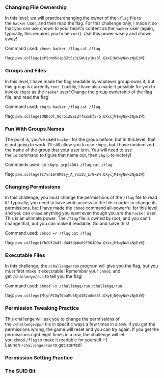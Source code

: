 
### Changing File Ownership 

In this level, we will practice changing the owner of the `/flag` file to the `hacker` user, and then read the flag. For this challenge only, I made it so that you can use chown to your heart's content as the `hacker` user (again, typically, this requires you to be `root`). Use this power wisely and chown away!

Command used: 
`chown hacker /flag`
`cat /flag`

flag: `pwn.college{cPIcNd6c1p3Zt5zJLSWUiyjKz3l.QXxEjN0wyNwkzNyEzW}`

### Groups and Files

In this level, I have made the flag readable by whatever group owns it, but this group is currently `root`. Luckily, I have also made it possible for you to invoke `chgrp` as the `hacker` user! Change the group ownership of the flag file, and read the flag!

Command used: 
`chgrp hacker /flag`
`cat /flag`

flag: `pwn.college{QNDcOl_Uqroi2EEI2TfmZokfS-5.QXxcjM1wyNwkzNyEzW}`

### Fun With Groups Names

The point is, you've used `hacker` for the group before, but in this level, that is not going to work. I'll still allow you to use `chgrp`, but I have randomized the name of the group that your user is in. You will need to use the `id` command to figure that name out, then `chgrp` to victory!

Commands used: 
`id`
`chgrp grp24801 /flag`
`cat /flag`

flag: `pwn.college{s7vn16TUKOsy_A_rcIzU_Lr8k84.QXycjM1wyNwkzNyEzW}`

### Changing Permissions

In this challenge, you must change the permissions of the `/flag` file to read it! Typically, you need to have write access to the file in order to change its permissions, but I have made the `chmod` command all-powerful for this level, and you can `chmod` anything you want even though you are the `hacker` user. This is an ultimate power. The `/flag` file is owned by root, and you can't change that, but you can make it readable. Go and solve this!


Command used: 
`chmod +r /flag`
`cat /flag`

flag: `pwn.college{YhCDf2Adf-d443dpWu69F9KJDQa.QXzcjM1wyNwkzNyEzW}`

### Executable Files 

In this challenge, the `/challenge/run` program will give you the flag, but you must first make it executable! Remember your `chmod`, and get `/challenge/run` to tell you the flag!

Command used: 
`chmod +x /challenge/run`
`/challenge/run`

flag: `pwn.college{MtyhPCOqTQaaMu6BjdIB2o8mS5t.QXyEjN0wyNwkzNyEzW}`

### Permission Tweaking Practice

This challenge will ask you to change the permissions of the `/challenge/pwn` file in specific ways a few times in a row. If you get the permissions wrong, the game will reset and you can try again. If you get the permissions right eight times in a row, the challenge will let you `chmod` `/flag` to make it readable for yourself :-) Launch `/challenge/run` to get started!



### Permission Setting Practice 

### The SUID Bit